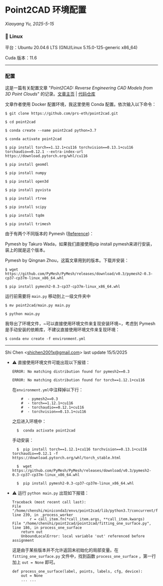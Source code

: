 # Point2CAD 环境配置

*Xiaoyang Yu, 2025-5-15*

### 🐧 Linux

平台：Ubuntu 20.04.6 LTS (GNU/Linux 5.15.0-125-generic x86_64)

Cuda 版本：11.6

---

### 配置

这是一篇有关配置文章 "*Point2CAD: Reverse Engineering CAD Models from 3D Point Clouds*" 的记录。[文章主页](https://www.obukhov.ai/point2cad.html) | [代码仓库](https://github.com/prs-eth/point2cad)

文章作者使用 Docker 配置环境，我这里使用 Conda 配置。依次输入以下命令：


    $ git clone https://github.com/prs-eth/point2cad.git

    $ cd point2cad

    $ conda create --name point2cad python=3.7

    $ conda activate point2cad

    $ pip install torch==1.12.1+cu116 torchvision==0.13.1+cu116 torchaudio==0.12.1 --extra-index-url https://download.pytorch.org/whl/cu116

    $ pip install geomdl

    $ pip install numpy

    $ pip install open3d

    $ pip install pyvista

    $ pip install rtree

    $ pip install scipy

    $ pip install tqdm

    $ pip install trimesh

由于有两个不同版本的 Pymesh ([Reference](https://www.jianshu.com/p/c776aaca8570))：

Pymesh by Takuro Wada，如果我们直接使用pip install pymesh来进行安装，装上的就是这个版本。

Pymesh by Qingnan Zhou，这篇文章用到的版本。下载并安装：


    $ wget https://github.com/PyMesh/PyMesh/releases/download/v0.3/pymesh2-0.3-cp37-cp37m-linux_x86_64.whl

    $ pip install pymesh2-0.3-cp37-cp37m-linux_x86_64.whl

运行前需要将 `main.py` 移动到上一级文件夹中


    $ mv point2cad/main.py main.py

    $ python main.py

我导出了环境文件，~可以直接使用环境文件来复现安装环境~，考虑到 Pymesh 是手动安装的依赖库，不建议直接使用环境文件来复现环境：


    $ conda env create -f environment.yml

---

Shi Chen <<shichen2001x@gmail.com>> last update 15/5/2025

- :warning: 直接使用环境文件可能出现以下报错：
  
  `ERROR: No matching distribution found for pymesh2==0.3`

  `ERROR: No matching distribution found for torch==1.12.1+cu116`

  在`environment.yml`中注释掉以下行：

    ```
        #  - pymesh2==0.3
        #  - torch==1.12.1+cu116
        #  - torchaudio==0.12.1+cu116
        #  - torchvision==0.13.1+cu116
    ```
  之后进入环境中：

        $  conda activate point2cad

  手动安装：

        $  pip install torch==1.12.1+cu116 torchvision==0.13.1+cu116 torchaudio==0.12.1 -f https://download.pytorch.org/whl/torch_stable.html

        $  wget https://github.com/PyMesh/PyMesh/releases/download/v0.3/pymesh2-0.3-cp37-cp37m-linux_x86_64.whl

        $  pip install pymesh2-0.3-cp37-cp37m-linux_x86_64.whl

- :warning: 运行 `python main.py` 出现如下报错：

    ```
    Traceback (most recent call last):
    File "/home/chenshi/miniconda3/envs/point2cad/lib/python3.7/concurrent/futures/process.py", line 239, in _process_worker
            r = call_item.fn(*call_item.args, **call_item.kwargs)
    File "/home/chenshi/point2cad/point2cad/fitting_one_surface.py", line 186, in process_one_surface
        return out
        UnboundLocalError: local variable 'out' referenced before assignment
    ```
  这是由于某些版本并不允许返回未初始化的局部变量。在 `fitting_one_surface.py` 文件中，找到函数 `process_one_surface` ，第一行加上 `out = None` 即可。

    ```
    def process_one_surface(label, points, labels, cfg, device):
        out = None
        ... ...
    ```

